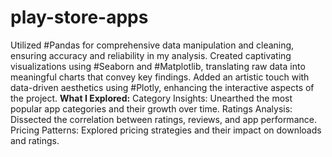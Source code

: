 # play-store-apps
Utilized #Pandas for comprehensive data manipulation and cleaning, ensuring accuracy and reliability in my analysis.
Created captivating visualizations using #Seaborn and #Matplotlib, translating raw data into meaningful charts that convey key findings. Added an artistic touch with data-driven aesthetics using #Plotly, enhancing the interactive aspects of the project.
**What I Explored:**
Category Insights: Unearthed the most popular app categories and their growth over time.
Ratings Analysis: Dissected the correlation between ratings, reviews, and app performance.
Pricing Patterns: Explored pricing strategies and their impact on downloads and ratings.
